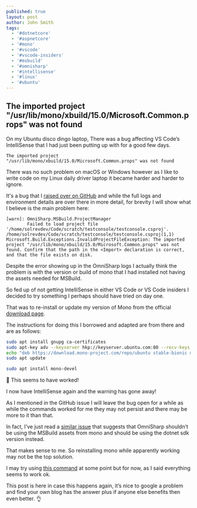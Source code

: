 ```yaml
---
published: true
layout: post
author: John Smith
tags:
  - '#dotnetcore'
  - '#aspnetcore'
  - '#mono'
  - '#vscode'
  - '#vscode-insiders'
  - '#msbuild'
  - '#omnisharp'
  - '#intellisense'
  - '#linux'
  - '#ubuntu'
---
```

## The imported project "/usr/lib/mono/xbuild/15.0/Microsoft.Common.props" was not found

On my Ubuntu disco dingo laptop, There was a bug affecting VS Code’s IntelliSense that I had just been putting up with for a good few days. 

```log
The imported project "/usr/lib/mono/xbuild/15.0/Microsoft.Common.props" was not found
```

There was no such problem on macOS or Windows however as I like to write code on my Linux daily driver laptop it became harder and harder to ignore.

It's a bug that I [raised over on GitHub](https://github.com/OmniSharp/omnisharp-vscode/issues/3049) and while the full logs and environment details are over there in more detail, for brevity I will show what I believe is the main problem here:

```log
[warn]: OmniSharp.MSBuild.ProjectManager
        Failed to load project file '/home/solrevdev/Code/scratch/testconsole/testconsole.csproj'.
/home/solrevdev/Code/scratch/testconsole/testconsole.csproj(1,1)
Microsoft.Build.Exceptions.InvalidProjectFileException: The imported project "/usr/lib/mono/xbuild/15.0/Microsoft.Common.props" was not found. Confirm that the path in the <Import> declaration is correct, and that the file exists on disk.
```

Despite the error showing up in the OmniSharp logs I actually think the problem is with the version or build of mono that I had installed not having the assets needed for MSBuild.

So fed up of not getting IntelliSense in either VS Code or VS Code insiders I decided to try something I perhaps should have tried on day one. 

That was to re-install or update my version of Mono from the official [download page](https://www.mono-project.com/download/stable/#download-lin-ubuntu).

The instructions for doing this I borrowed and adapted are from there and are as follows:

```bash
sudo apt install gnupg ca-certificates
sudo apt-key adv --keyserver hkp://keyserver.ubuntu.com:80 --recv-keys 3FA7E0328081BFF6A14DA29AA6A19B38D3D831EF
echo "deb https://download.mono-project.com/repo/ubuntu stable-bionic main" | sudo tee /etc/apt/sources.list.d/mono-official-stable.list
sudo apt update

sudo apt install mono-devel
```

🎉 This seems to have worked! 

I now have IntelliSense again and the warning has gone away!

As I mentioned in the GitHub issue I will leave the bug open for a while as while the commands worked for me they may not persist and there may be more to it than that. 

In fact, I’ve just read a [similar issue](https://github.com/OmniSharp/omnisharp-vscode/issues/2604#issuecomment-429814128)  that suggests that OmniSharp shouldn’t be using the MSBuild assets from mono and should be using the dotnet sdk version instead. 

That makes sense to me. So reinstalling mono while apparently working may not be the top solution. 

I may try using [this command](https://github.com/OmniSharp/omnisharp-vscode/issues/2604#issuecomment-429814128) at some point but for now, as I said everything seems to work ok.

This post is here in case this happens again, it’s nice to google a problem and find your own blog has the answer plus if anyone else benefits then even better.  👌
